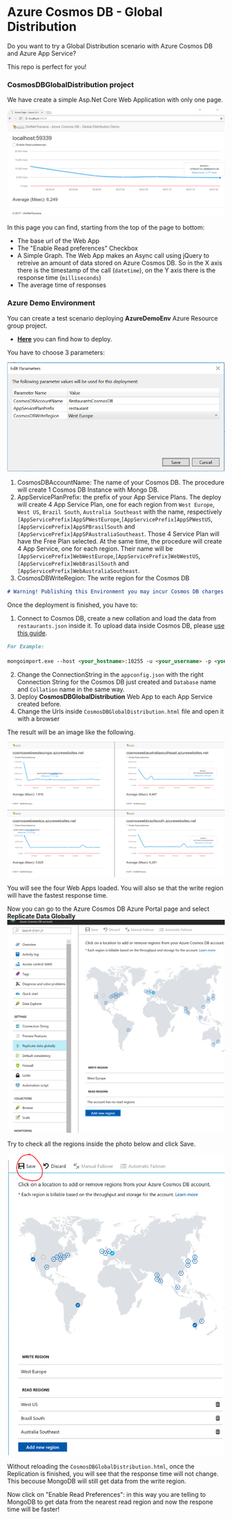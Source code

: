 # Azure Cosmos DB - Global Distribution

Do you want to try a Global Distribution scenario with Azure Cosmos DB and Azure App Service?

This repo is perfect for you!


### CosmosDBGlobalDistribution project

We have create a simple Asp.Net Core Web Application with only one page.

![Image](./Files/Img01.PNG)

In this page you can find, starting from the top of the page to bottom:
- The base url of the Web App
- The "Enable Read preferences" Checkbox
- A Simple Graph. The Web App makes an Async call using jQuery to retreive an amount of data stored on Azure Cosmos DB. So in the X axis there is the timestamp of the call (`datetime`), on the Y axis there is the response time (`milliseconds`)
- The average time of responses 


### Azure Demo Environment

You can create a test scenario deploying **AzureDemoEnv** Azure Resource group project.

- **[Here](https://docs.microsoft.com/en-us/azure/azure-resource-manager/vs-azure-tools-resource-groups-deployment-projects-create-deploy#deploy-the-resource-group-project-to-azure)** you can find how to deploy. 

You have to choose 3 parameters:

![Image](./Files/Img02.PNG)

1. CosmosDBAccountName: The name of your Cosmos DB. The procedure will create 1 Cosmos DB Instance with Mongo DB.
2. AppServicePlanPrefix: the prefix of your App Service Plans. 
The deploy will create 4 App Service Plan, one for each region from `West Europe`, `West US`, `Brazil South`, `Australia Southeast` with the name, respectively `[AppServicePrefix]AppSPWestEurope`,`[AppServicePrefix]AppSPWestUS`,`[AppServicePrefix]AppSPBrasilSouth` and `[AppServicePrefix]AppSPAustraliaSoutheast`. Those 4 Service Plan will have the Free Plan selected.
At the same time, the procedure will create 4 App Service, one for each region. Their name will be `[AppServicePrefix]WebWestEurope`,`[AppServicePrefix]WebWestUS`,`[AppServicePrefix]WebBrasilSouth` and `[AppServicePrefix]WebAustraliaSoutheast`.
3. CosmosDBWriteRegion: The write region for the Cosmos DB

```markdown
# Warning! Publishing this Environment you may incur Cosmos DB charges
```

Once the deployment is finished, you have to:

1. Connect to Cosmos DB, create a new collation and load the data from `restaurants.json` inside it. To upload data inside Cosmos DB, please [use this guide](https://github.com/MicrosoftDocs/azure-docs/blob/master/articles/cosmos-db/mongodb-migrate.md).
 
```markdown
For Example:

mongoimport.exe --host <your_hostname>:10255 -u <your_username> -p <your_password> --db <your_database> --collection <your_collection>  --file restaurants.json --numInsertionWorkers 1 --batchSize 1
```

2. Change the ConnectionString in the `appconfig.json` with the right Connection String for the Cosmos DB just created and `Database` name and `Collation` name in the same way.
3. Deploy **CosmosDBGlobalDistribution** Web App to each App Service created before.
4. Change the Urls inside `CosmosDBGlobalDistribution.html` file and open it with a browser


The result will be an image like the following.

![Image](./Files/Img10.PNG)

You will see the four Web Apps loaded.
You will also se that the write region will have the fastest response time.

Now you can go to the Azure Cosmos DB Azure Portal page and select **Replicate Data Globally**
![Image](./Files/Img03.PNG)

Try to check all the regions inside the photo below and click Save.

![Image](./Files/Img04.PNG)

Without reloading the `CosmosDBGlobalDistribution.html`, once the Replication is finished, you will see that the response time will not change.
This becouse MongoDB will still get data from the write region.

Now click on "Enable Read Preferences": in this way you are telling to MongoDB to get data from the nearest read region and now the respone time will be faster!